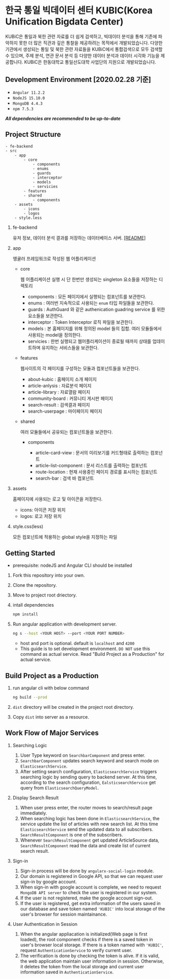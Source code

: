 # 한국 통일 빅데이터 센터 KUBIC(Korea Unification Bigdata Center)

KUBiC은 통일과 북한 관련 자료를 더 쉽게 검색하고, 빅데이터 분석을 통해 기존에 파악하지 못한 더 많은 직관과 깊은 통찰을 제공하려는 목적에서 개발되었습니다. 다양한 기관에서 생성되는 통일 및 북한 관련 자료들을 KUBiC에서 통합검색으로 모두 검색할 수 있으며, 주제 분석, 연관 문서 분석 등 다양한 데이터 분석과 데이터 시각화 기능을 제공합니다. KUBiC은 한동대학교 통일선도대학 사업단의 지원으로 개발되었습니다.

## Development Environment [2020.02.28 기준]

- `Angular 11.2.2`
- `NodeJS 15.10.0`
- `MongoDB 4.4.3`
- `npm 7.5.3`

_**All dependencies are recommended to be up-to-date**_

## Project Structure

```
- fe-backend
- src
    - app
        - core
            - components
            - enums
            - guards
            - interceptor
            - models
            - servicies
        - features
        - shared
            - components
    - assets
        - icons
        - logos
    - style.less
```

1.  fe-backend

    유저 정보, 데이터 분석 결과를 저장하는 데이터베이스 서버.
    [[README]](./fe-backend/README.md)

2.  app

    앵귤러 프레임워크로 작성된 웹 어플리케이션

    - core

      웹 어플리케이션 실행 시 단 한번만 생성되는 singleton 요소들을 저장하는 디렉토리

      - components : 모든 페이지에서 실행되는 컴포넌트를 보관한다.
      - enums : 여러번 지속적으로 사용되는 `enum` 타입 파일들을 보관한다.
      - guards : AuthGuard 와 같은 authenication guadring service 를 위한 요소들을 보관한다.
      - interceptor : Token Interceptor 로직 파일을 보관한다.
      - models : 본 홈페이지를 위해 정의된 model 들의 집합. 여러 모듈들에서 사용되는 model을 정의한다.
      - servicies : 한번 실행되고 웹어플리케이션이 종료될 때까지 상태를 업데이트하며 유지하는 서비스들을 보관한다.

    - features

      웹사이트의 각 페이지를 구성하는 모듈과 컴포넌트들을 보관한다.

      - about-kubic : 홈페이지 소개 페이지
      - article-anlysis : 자료분석 페이지
      - article-library : 자료열람 페이지
      - community-board : 커뮤니티 게시판 페이지
      - search-result : 검색결과 페이지
      - search-userpage : 마이페이지 페이지

    - shared

      여러 모듈들에서 공유되는 컴포넌트들을 보관한다.

      - components

        - article-card-view : 문서의 미리보기를 커드형태로 출력하는 컴포넌트
        - article-list-component : 문서 리스트를 출력하는 컴포넌트
        - route-location : 현재 사용중인 페이지 경로를 표시하는 컴포넌트
        - search-bar : 검색 바 컴포넌트

3.  assets

    홈페이지에 사용되는 로고 및 아이콘을 저장한다.

    - icons: 아이콘 저장 위치
    - logos: 로고 저장 위치

4.  style.css(less)

    모든 컴포넌트에 적용하는 global style을 지정하는 파일

## Getting Started

- prerequisite: nodeJS and Angular CLI should be installed

1. Fork this repository into your own.
2. Clone the repository.
3. Move to project root driectory.
4. intall dependencies

   ```bash
   npm install
   ```

5. Run angular application with development server.

   ```bash
   ng s --host <YOUR HOST> --port <YOUR PORT NUMBER>
   ```

   - host and port is optional. default is `localhost` and `4200`
   - This guide is to set development environment. `DO NOT` use this command as actual service. Read "Build Project as a Production" for actual service.

## Build Project as a Production

1. run angular cli with below command

   ```bash
   ng build --prod
   ```

2. `dist` directory will be created in the project root directory.
3. Copy `dist` into server as a resource.

## Work Flow of Major Services

1. Searching Logic

   1. User Type keyword on `SearchbarComponent` and press enter.
   2. `SearchbarComponent` updates search keyword and search mode on `ElasticsearchService`.
   3. After setting search configuration, `ElasticsearchService` triggers searching logic by sending query to backend server. At this time, according to the search configuration, `EalsticsearchService` get query from `ElasticsearchQueryModel`.

2. Display Search Result

   1. When user press enter, the router moves to search/result page immediately.
   2. When searching logic has been done in `ElasticsearchService`, the service update the list of articles with new search list. At this time `ElasticsearchService` send the updated data to all subscribers. `SearchResultComponent` is one of the subscribers.
   3. Whenever `SearchResultComponent` get updated ArticleSource data, `SearchResultComponent` read the data and create list of current search result.

3. Sign-in

   1. Sign-in process will be done by `angularx-social-login` module.
   2. Our domain is registered in Google API, so that we can request user sign-in by google account.
   3. When sign-in with google account is complete, we need to request `MongoDB API server` to check the user is registered in our system.
   4. If the user is not registered, make the google account sign-out.
   5. If the user is registered, get extra information of the users saved in our database and save token named `'KUBIC'` into local storage of the user's browser for session maintainance.

4. User Authentication in Session

   1. When the angular appliacation is initialized(Web page is first loaded), the root component checks if there is a saved token in user's browser local storage. If there is a token named with `'KUBIC'`, request `AuthenticationService` to verify current user.
   2. The verification is done by checking the token is alive. If it is valid, the web application maintain user information in session. Otherwise, it deletes the token from the local storage and current user information saved in `AuthenticationService`.

